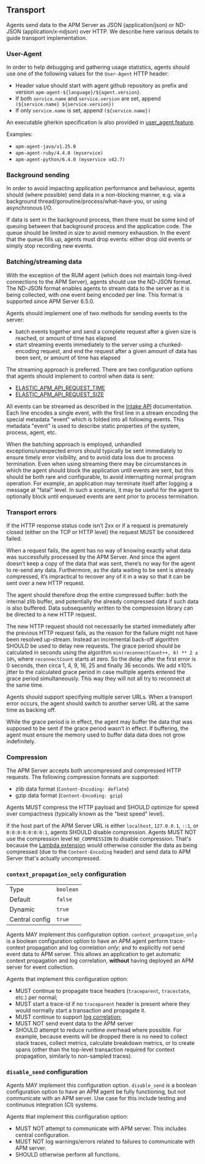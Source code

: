## Transport

Agents send data to the APM Server as JSON (application/json) or ND-JSON (application/x-ndjson) over HTTP. We describe here various details to guide transport implementation.

### User-Agent

In order to help debugging and gathering usage statistics, agents should use one of the following values for the `User-Agent` HTTP header:

- Header value should start with agent github repository as prefix and version `apm-agent-${language}/${agent.version}`.
- If both `service.name` and `service.version` are set, append ` (${service.name} ${service.version})`
- If only `service.name` is set, append `(${service.name})`

An executable gherkin specification is also provided in [user_agent.feature](../../tests/agents/gherkin-specs/user_agent.feature).

Examples:
- `apm-agent-java/v1.25.0`
- `apm-agent-ruby/4.4.0 (myservice)`
- `apm-agent-python/6.4.0 (myservice v42.7)`

### Background sending

In order to avoid impacting application performance and behaviour, agents should (where possible) send data in a non-blocking manner, e.g. via a background thread/goroutine/process/what-have-you, or using asynchronous I/O.

If data is sent in the background process, then there must be some kind of queuing between that background process and the application code. The queue should be limited in size to avoid memory exhaustion. In the event that the queue fills up, agents must drop events: either drop old events or simply stop recording new events.

### Batching/streaming data

With the exception of the RUM agent (which does not maintain long-lived connections to the APM Server), agents should use the ND-JSON format. The ND-JSON format enables agents to stream data to the server as it is being collected, with one event being encoded per line. This format is supported since APM Server 6.5.0.

Agents should implement one of two methods for sending events to the server:

 - batch events together and send a complete request after a given size is reached, or amount of time has elapsed
 - start streaming events immediately to the server using a chunked-encoding request, and end the request after a given amount of data has been sent, or amount of time has elapsed

The streaming approach is preferred. There are two configuration options that agents should implement to control when data is sent:

 - [ELASTIC_APM_API_REQUEST_TIME](https://www.elastic.co/guide/en/apm/agent/python/current/configuration.html#config-api-request-time)
 - [ELASTIC_APM_API_REQUEST_SIZE](https://www.elastic.co/guide/en/apm/agent/python/current/configuration.html#config-api-request-size)

All events can be streamed as described in the [Intake API](https://www.elastic.co/guide/en/apm/server/current/intake-api.html) documentation. Each line encodes a single event, with the first line in a stream encoding the special metadata "event" which is folded into all following events. This metadata "event" is used to describe static properties of the system, process, agent, etc.

When the batching approach is employed, unhandled exceptions/unexpected errors should typically be sent immediately to ensure timely error visibility, and to avoid data loss due to process termination. Even when using streaming there may be circumstances in which the agent should block the application until events are sent, but this should be both rare and configurable, to avoid interrupting normal program operation. For example, an application may terminate itself after logging a message at "fatal" level. In such a scenario, it may be useful for the agent to optionally block until enqueued events are sent prior to process termination.

### Transport errors

If the HTTP response status code isn’t 2xx or if a request is prematurely closed (either on the TCP or HTTP level) the request MUST be considered failed.

When a request fails, the agent has no way of knowing exactly what data was successfully processed by the APM Server. And since the agent doesn’t keep a copy of the data that was sent, there’s no way for the agent to re-send any data. Furthermore, as the data waiting to be sent is already compressed, it’s impractical to recover any of it in a way so that it can be sent over a new HTTP request.

The agent should therefore drop the entire compressed buffer: both the internal zlib buffer, and potentially the already compressed data if such data is also buffered. Data subsequently written to the compression library can be directed to a new HTTP request.

The new HTTP request should not necessarily be started immediately after the previous HTTP request fails, as the reason for the failure might not have been resolved up-stream. Instead an incremental back-off algorithm SHOULD be used to delay new requests. The grace period should be calculated in seconds using the algorithm `min(reconnectCount++, 6) ** 2 ± 10%`, where `reconnectCount` starts at zero. So the delay after the first error is 0 seconds, then circa 1, 4, 9, 16, 25 and finally 36 seconds. We add ±10% jitter to the calculated grace period in case multiple agents entered the grace period simultaneously. This way they will not all try to reconnect at the same time.

Agents should support specifying multiple server URLs. When a transport error occurs, the agent should switch to another server URL at the same time as backing off.

While the grace period is in effect, the agent may buffer the data that was supposed to be sent if the grace period wasn’t in effect. If buffering, the agent must ensure the memory used to buffer data data does not grow indefinitely.

### Compression

The APM Server accepts both uncompressed and compressed HTTP requests. The following compression formats are supported:

- zlib data format (`Content-Encoding: deflate`)
- gzip data format (`Content-Encoding: gzip`)

Agents MUST compress the HTTP payload and SHOULD optimize for speed over compactness (typically known as the "best speed" level).

If the host part of the APM Server URL is either `localhost`, `127.0.0.1`, `::1`, or `0:0:0:0:0:0:0:1`, agents SHOULD disable compression.
Agents MUST NOT use the compression level `NO_COMPRESSION` to disable compression.
That's because the [Lambda extension](https://github.com/elastic/apm-aws-lambda/tree/main/apm-lambda-extension)
would otherwise consider the data as being compressed (due to the `Content-Encoding` header) and send data to APM Server that's actually uncompressed.

### `context_propagation_only` configuration

|                |   |
|----------------|---|
| Type           | `boolean` |
| Default        | `false` |
| Dynamic        | `true` |
| Central config | `true` |

Agents MAY implement this configuration option.
`context_propagation_only` is a boolean configuration option to have an APM
agent perform trace-context propagation and log correlation *only*; and to
explicitly *not* send event data to APM server. This allows an application to
get automatic context propagation and log correlation, **without** having
deployed an APM server for event collection.

Agents that implement this configuration option:

- MUST continue to propagate trace headers (`traceparent`, `tracestate`, etc.)
  per normal;
- MUST start a trace-id if no `traceparent` header is present where they would normally start a transaction and propagate it.
- MUST continue to support [log correlation](./log-correlation.md);
- MUST NOT send event data to the APM server
- SHOULD attempt to reduce runtime overhead where possible. For example,
  because events will be dropped there is no need to collect stack traces,
  collect metrics, calculate breakdown metrics, or to create spans (other than
  the top-level transaction required for context propagation, similarly to non-sampled traces).


### `disable_send` configuration

Agents MAY implement this configuration option.
`disable_send` is a boolean configuration option to have an APM agent be fully
functioning, but not communicate with an APM server. Use case for this include
testing and continuous integration (CI) systems.

Agents that implement this configuration option:

- MUST NOT attempt to communicate with APM server. This includes central configuration.
- MUST NOT log warnings/errors related to failures to communicate with APM server.
- SHOULD otherwise perform all functions.
